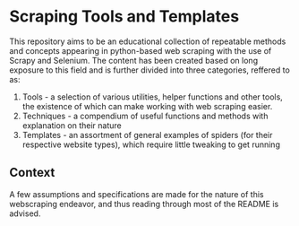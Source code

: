 # Scraping Tools and Templates

This repository aims to be an educational collection of repeatable methods and concepts appearing in python-based web scraping with the use of Scrapy and Selenium. The content has been created based on long exposure to this field and is further divided into three categories, reffered to as:

1. Tools - a selection of various utilities, helper functions and other tools, the existence of which can make working with web scraping easier.
2. Techniques - a compendium of useful functions and methods with explanation on their nature
3. Templates - an assortment of general examples of spiders (for their respective website types), which require little tweaking to get running

## Context

A few assumptions and specifications are made for the nature of this webscraping endeavor, and thus reading through most of the README is advised.
